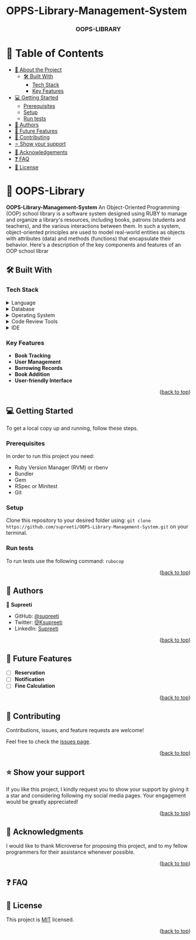 # OPPS-Library-Management-System
<a name="readme-top"></a>

<div align="center">
  <h3><b>OOPS-LIBRARY</b></h3>
</div>

# 📗 Table of Contents

- [📖 About the Project](#about-project)
  - [🛠 Built With](#built-with)
    - [Tech Stack](#tech-stack)
    - [Key Features](#key-features)
- [💻 Getting Started](#getting-started)
  - [Prerequisites](#prerequisites)
  - [Setup](#setup)
  - [Run tests](#run-tests)
- [👥 Authors](#authors)
- [🔭 Future Features](#future-features)
- [🤝 Contributing](#contributing)
- [⭐️ Show your support](#support)
- [🙏 Acknowledgements](#acknowledgements)
- [❓ FAQ](#faq)
- [📝 License](#license)

# 📖 OOPS-Library  <a name="about-project"></a>

**OOPS-Library-Management-System** An Object-Oriented Programming (OOP) school library is a software system designed using RUBY to manage and organize a library's resources, including books, patrons (students and teachers), and the various interactions between them. In such a system, object-oriented principles are used to model real-world entities as objects with attributes (data) and methods (functions) that encapsulate their behavior. Here's a description of the key components and features of an OOP school librar
## 🛠 Built With <a name="built-with"></a>

### Tech Stack <a name="tech-stack"></a>

<details>
  <summary>Language</summary>
  <ul>
    <li><a href="https://www.codecademy.com/learn/learn-ruby">Ruby</a></li>
  </ul>
</details>

<details>
<summary>Database</summary>
  <ul>
    <li><a href="https://www.postgresql.org/">PostgreSQL</a></li>
  </ul>
</details>

<details>
  <summary>Operating System</summary>
  <ul>
    <li><a href="https://www.microsoft.com/software-download/windows11">Windows 11</a></li>
  </ul>
</details>

<details>
<summary>Code Review Tools</summary>
  <ul>
    <li><a href="https://github.com/">GitHub</a></li>
  </ul>
</details>

<details>
<summary>IDE</summary>
  <ul>
    <li><a href="https://code.visualstudio.com/download">Visual Studio Code</a></li>
  </ul>
</details>

### Key Features <a name="key-features"></a>

- **Book Tracking**
- **User Management**
- **Borrowing Records**
- **Book Addition**
- **User-friendly Interface**

<p align="right">(<a href="#readme-top">back to top</a>)</p>

## 💻 Getting Started <a name="getting-started"></a>

To get a local copy up and running, follow these steps.

### Prerequisites

In order to run this project you need:

- Ruby Version Manager (RVM) or rbenv
- Bundler
- Gem
- RSpec or Minitest
- Git

### Setup

Clone this repository to your desired folder using:
`git clone https://github.com/supreeti/OOPS-Library-Management-System.git` on your terminal.

### Run tests

To run tests use the following command:
`rubocop`

<p align="right">(<a href="#readme-top">back to top</a>)</p>

## 👥 Authors <a name="authors"></a>

👤 **Supreeti**

- GitHub: [@supreeti](https://github.com/supreeti)
- Twitter: [@Ksupreeti](https://twitter.com/Ksupreeti)
- LinkedIn: [Supreeti](https://www.linkedin.com/in/supreetikushwaha/) 

<p align="right">(<a href="#readme-top">back to top</a>)</p>

## 🔭 Future Features <a name="future-features"></a>

- [ ] **Reservation**
- [ ] **Notification**
- [ ] **Fine Calculation**

<p align="right">(<a href="#readme-top">back to top</a>)</p>

## 🤝 Contributing <a name="contributing"></a>

Contributions, issues, and feature requests are welcome!

Feel free to check the [issues page](https://github.com/supreeti/OOPS-Library-Management-System/issues/new).

<p align="right">(<a href="#readme-top">back to top</a>)</p>

## ⭐️ Show your support <a name="support"></a>

If you like this project, I kindly request you to show your support by giving it a star and considering following my social media pages. Your engagement would be greatly appreciated!

<p align="right">(<a href="#readme-top">back to top</a>)</p>

## 🙏 Acknowledgments <a name="acknowledgements"></a>

I would like to thank Microverse for proposing this project, and to my fellow programmers for their assistance whenever possible.

<p align="right">(<a href="#readme-top">back to top</a>)</p>

## ❓ FAQ <a name="faq"></a>

## 📝 License <a name="license"></a>
This project is [MIT](https://github.com/supreeti/OOPS-Library-Management-System/blob/main/LICENSE) licensed.

<p align="right">(<a href="#readme-top">back to top</a>)</p>
